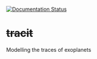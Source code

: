 [![Documentation Status](https://readthedocs.org/projects/tracit/badge/?version=latest)](https://tracit.readthedocs.io/en/latest/?badge=latest)

# <s>tracit</s>

Modelling the traces of exoplanets
